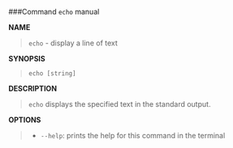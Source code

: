 ###Command `echo` manual

**NAME**

> `echo` - display a line of text

**SYNOPSIS**

> `echo [string]`
    
**DESCRIPTION**

> `echo` displays the specified text in the standard output.

**OPTIONS**

>- `--help`: prints the help for this command in the terminal